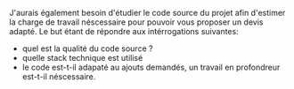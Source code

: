 
J'aurais également besoin d'étudier le code source du projet afin d'estimer la charge de travail néscessaire pour pouvoir vous proposer un devis adapté.
Le but étant de répondre aux intérrogations suivantes:
- quel est la qualité du code source ?
- quelle stack technique est utilisé
- le code est-t-il adapaté au ajouts demandés, un travail en profondreur est-t-il néscessaire.